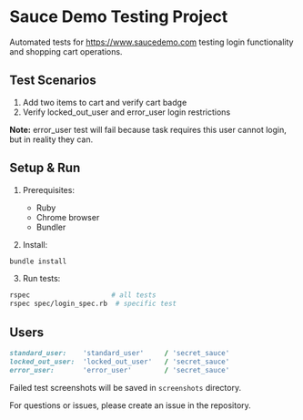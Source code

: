# Sauce Demo Testing Project

Automated tests for https://www.saucedemo.com testing login functionality and shopping cart operations.

## Test Scenarios
1. Add two items to cart and verify cart badge
2. Verify locked_out_user and error_user login restrictions

**Note:** error_user test will fail because task requires this user cannot login, but in reality they can.

## Setup & Run
1. Prerequisites:
   - Ruby
   - Chrome browser
   - Bundler

2. Install:
```bash
bundle install
```

3. Run tests:
```bash
rspec                    # all tests
rspec spec/login_spec.rb  # specific test
```

## Users
```ruby
standard_user:    'standard_user'     / 'secret_sauce'
locked_out_user:  'locked_out_user'   / 'secret_sauce'
error_user:       'error_user'        / 'secret_sauce'
```

Failed test screenshots will be saved in `screenshots` directory.

For questions or issues, please create an issue in the repository.
